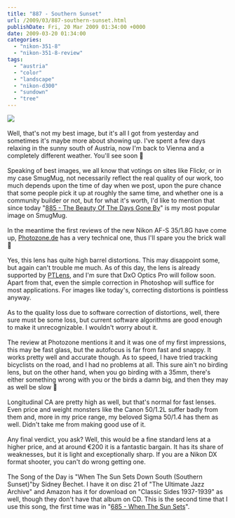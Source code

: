 ```yaml
---
title: "887 - Southern Sunset"
url: /2009/03/887-southern-sunset.html
publishDate: Fri, 20 Mar 2009 01:34:00 +0000
date: 2009-03-20 01:34:00
categories: 
  - "nikon-351-8"
  - "nikon-351-8-review"
tags: 
  - "austria"
  - "color"
  - "landscape"
  - "nikon-d300"
  - "sundown"
  - "tree"
---
```

<a href="https://d25zfm9zpd7gm5.cloudfront.net/1200x1200/2009/20090318_175622_ps.jpg" target="_blank"><img src="https://d25zfm9zpd7gm5.cloudfront.net/0600x0600/2009/20090318_175622_ps.jpg"/></a><br/><br/>Well, that's not my best image, but it's all I got from yesterday and sometimes it's maybe more about showing up. I've spent a few days relaxing in the sunny south of Austria, now I'm back to Vienna and a completely different weather. You'll see soon 🙂<br/><br/>Speaking of best images, we all know that votings on sites like Flickr, or in my case SmugMug, not necessarily reflect the real quality of our work, too much depends upon the time of day when we post, upon the pure chance that some people pick it up at roughly the same time, and whether one is a community builder or not, but for what it's worth, I'd like to mention that since today "<a href="/2009/03/885-beauty-of-days-gone-by.html" target="_blank">885 - The Beauty Of The Days Gone By</a>" is my most popular image on SmugMug.<br/><br/> In the meantime the first reviews of the new Nikon AF-S 35/1.8G have come up, <a href="http://www.photozone.de/nikon--nikkor-aps-c-lens-tests/422-nikkor_35_18g" target="_blank">Photozone.de</a> has a very technical one, thus I'll spare you the brick wall 🙂<br/><br/>Yes, this lens has quite high barrel distortions. This may disappoint some, but again can't trouble me much. As of this day, the lens is already supported by <a href="http://epaperpress.com/ptlens/" target="_blank">PTLens</a>, and I'm sure that DxO Optics Pro will follow soon. Apart from that, even the simple correction in Photoshop will suffice for most applications. For images like today's, correcting distortions is pointless anyway.<br/><br/>As to the quality loss due to software correction of distortions, well, there sure must be some loss, but current software algorithms are good enough to make it unrecognizable. I wouldn't worry about it.<br/><br/>The review at Photozone mentions it and it was one of my first impressions, this may be fast glass, but the autofocus is far from fast and snappy. It works pretty well and accurate though. As to speed, I have tried tracking bicyclists on the road, and I had no problems at all. This sure ain't no birding lens, but on the other hand, when you go birding with a 35mm, there's either something wrong with you or the birds a damn big, and then they may as well be slow 🙂<br/><br/> Longitudinal CA are pretty high as well, but that's normal for fast lenses. Even price and weight monsters like the Canon 50/1.2L suffer badly from them and, more in my price range, my beloved Sigma 50/1.4 has them as well. Didn't take me from making good use of it.<br/><br/>Any final verdict, you ask? Well, this would be a fine standard lens at a higher price, and at around €200 it is a fantastic bargain. It has its share of weaknesses, but it is light and exceptionally sharp. If you are a Nikon DX format shooter, you can't do wrong getting one.<br/><br/>The Song of the Day is "When The Sun Sets Down South (Southern Sunset)"by Sidney Bechet. I have it on disc 21 of "The Ultimate Jazz Archive" and Amazon has it for download on "Classic Sides 1937-1939" as well, though they don't have that album on CD. This is the second time that I use this song, the first time was in "<a href="/2008/08/685-when-sun-sets.html" target="_blank">685 - When The Sun Sets</a>".
